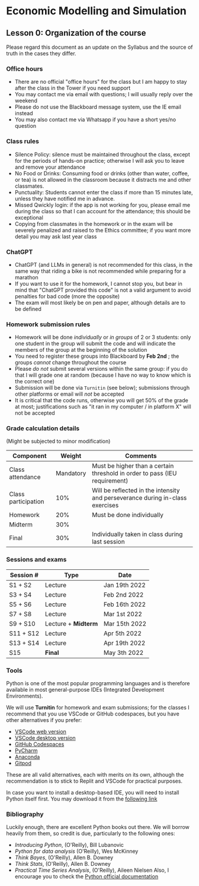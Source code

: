 # Economic Modelling and Simulation
## Lesson 0: Organization of the course

Please regard this document as an update on the Syllabus and the source of truth in the cases they differ.

### Office hours

* There are no official "office hours" for the class but I am happy to stay after the class in the Tower if you need support
* You may contact me via email with questions; I will usually reply over the weekend
* Please do not use the Blackboard message system, use the IE email instead
* You may also contact me via Whatsapp if you have a short yes/no question
 
### Class rules

* Silence Policy: silence must be maintained throughout the class, except for the periods of hands-on practice; otherwise I will ask you to leave and remove your attendance
* No Food or Drinks: Consuming food or drinks (other than water, coffee, or tea) is not allowed in the classroom because it distracts me and other classmates.
* Punctuality: Students cannot enter the class if more than 15 minutes late, unless they have notified me in advance.
* Missed Qwickly login: if the app is not working for you, please email me during the class so that I can account for the attendance; this should be exceptional
* Copying from classmates in the homework or in the exam will be severely penalized and raised to the Ethics committee; if you want more detail you may ask last year class

### ChatGPT

* ChatGPT (and LLMs in general) is not recommended for this class, in the same way that riding a bike is not recommended while preparing for a marathon
* If you want to use it for the homework, I cannot stop you, but bear in mind that "ChatGPT provided this code" is not a valid argument to avoid penalties for bad code (more the opposite)
* The exam will most likely be on pen and paper, although details are to be defined

### Homework submission rules

* Homework will be done *individually* or *in groups* of 2 or 3 students: only one student in the group will submit the code and will indicate the members of the group at the beginning of the solution
* You need to register these groups into Blackboard by **Feb 2nd** ; the groups *cannot* change throughout the course
* Please *do not* submit several versions within the same group: if you do that I will grade one at random (because I have no way to know which is the correct one)
* Submission will be done via `Turnitin` (see below); submissions through other platforms or email will *not* be accepted
* It is critical that the code runs, otherwise you will get 50% of the grade at most; justifications such as "it ran in my computer / in platform X" will not be accepted

### Grade calculation details
(Might be subjected to minor modification)

| Component | Weight   | Comments |
|-----------|----------|----------|
| Class attendance | Mandatory | Must be higher than a certain threshold in order to pass (IEU requirement)
| Class participation | 10% | Will be reflected in the intensity and perseverance during in-class exercises
| Homework | 20% | Must be done individually |
| Midterm | 30% | |
| Final | 30% | Individually taken in class during last session |

### Sessions and exams
| Session # | Type | Date |
|-----------|------------|---------------------|
| S1 + S2 | Lecture | Jan 19th 2022 |
| S3 + S4 | Lecture | Feb 2nd 2022 |
| S5 + S6 | Lecture | Feb 16th 2022 |
| S7 + S8 | Lecture | Mar 1st 2022 |
| S9 + S10 | Lecture + **Midterm**| Mar 15th 2022 |
| S11 + S12 | Lecture | Apr 5th 2022 |
| S13 + S14 | Lecture | Apr 19th 2022 |
| S15 | **Final** | May 3th 2022 |

### Tools

Python is one of the most popular programming languages and is therefore available in most general-purpose IDEs (Integrated Development Environments).

We will use **Turnitin** for homework and exam submissions; for the classes I recommend that you use VSCode or GitHub codespaces, but you have other alternatives if you prefer:

- [VSCode web version](https://vscode.dev/)
- [VSCode desktop version](https://code.visualstudio.com/download)
- [GitHub Codespaces](https://github.com/features/codespaces)
- [PyCharm](https://www.jetbrains.com/pycharm/download/#section=mac)
- [Anaconda](https://www.anaconda.com/products/individual)
- [Gitpod](https://www.gitpod.io/)

These are all valid alternatives, each with merits on its own, although the recommendation is to stick to Replit and VSCode for practical purposes.

In case you want to install a desktop-based IDE, you will need to install Python itself first. You may download it from the [following link](https://www.python.org/downloads/)

### Bibliography

Luckily enough, there are excellent Python books out there. We will borrow heavily from them, so credit is due, particularly to the following ones:
- _Introducing Python_, (O'Reilly), Bill Lubanovic
- _Python for data analysis_ (O'Reilly), Wes McKinney
- _Think Bayes_, (O'Reilly), Allen B. Downey
- _Think Stats_, (O'Reilly), Allen B. Downey
- _Practical Time Series Analysis_, (O'Reilly), Aileen Nielsen
Also, I encourage you to check the [Python official documentation](https://docs.python.org/3/)
